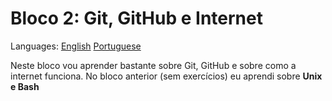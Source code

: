 # Bloco 2: Git, GitHub e Internet

Languages: [English](https://github.com/mayusatori/trybe-exercises/new/main/exercises/B2#bloco-2-git-github-and-internet) [Portuguese](https://github.com/mayusatori/trybe-exercises/tree/main/exercises/B2#bloco-2-git-github-e-internet)

Neste bloco vou aprender bastante sobre Git, GitHub e sobre como a internet funciona. No bloco anterior (sem exercícios) eu aprendi sobre **Unix e Bash**
